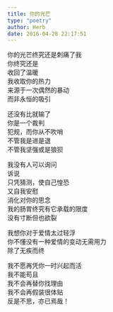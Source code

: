 ```yaml
---  
title: 你的光芒  
type: "poetry"  
author: Herb  
date: 2016-04-28 22:17:51  
---  
```

你的光芒终究还是刺痛了我  
你终究还是  
收回了温暖  
我收取你的热力  
来源于一次偶然的暴动  
而非永恒的吸引  

还没有比就输了  
你是一个裁判  
犯规，而你从不吹哨  
不管我是进是退  
不管我坚强或是狼狈  

我没有人可以询问  
诉说  
只凭猜测，使自己惶恐  
又自我安慰  
消化对你的思念  
我的肠胃终究有它承载的限度  
没有寸断但也欲裂  

我想你对于爱情太过轻浮  
你不懂没有一种爱情的变动无需用力  
除了无疾而终  

我不愿再凭你一时兴起而活  
我不能苟且  
我不会再替你找理由  
我不会再假装很体贴  
反是不思，亦已焉哉！